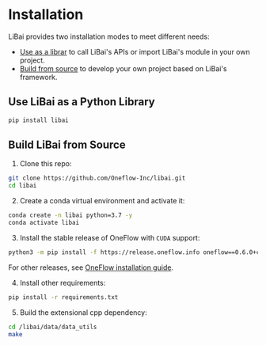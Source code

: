 # Installation
LiBai provides two installation modes to meet different needs:
- [Use as a librar](#use-libai-as-a-python-library) to call LiBai's APIs or import LiBai's module in your own project.
- [Build from source](#build-libai-from-source) to develop your own project based on LiBai's framework.

## Use LiBai as a Python Library

```bash
pip install libai
```

## Build LiBai from Source

1. Clone this repo:

  ```bash
  git clone https://github.com/Oneflow-Inc/libai.git
  cd libai
  ```
2. Create a conda virtual environment and activate it:

  ```bash
  conda create -n libai python=3.7 -y
  conda activate libai
  ```

3. Install the stable release of OneFlow with `CUDA` support:

  ```bash
  python3 -m pip install -f https://release.oneflow.info oneflow==0.6.0+cu102
  ```

  For other releases, see [OneFlow installation guide](https://github.com/Oneflow-Inc/oneflow#install-with-pip-package).

4. Install other requirements:

  ```bash
  pip install -r requirements.txt
  ```

5. Build the extensional cpp dependency:

  ```bash
  cd /libai/data/data_utils
  make
  ```

